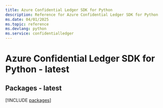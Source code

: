```yaml
---
title: Azure Confidential Ledger SDK for Python
description: Reference for Azure Confidential Ledger SDK for Python
ms.date: 04/01/2025
ms.topic: reference
ms.devlang: python
ms.service: confidentialledger
---
```

# Azure Confidential Ledger SDK for Python - latest
## Packages - latest
[!INCLUDE [packages](confidential-ledger-index.md)]